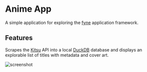 # Anime App

A simple application for exploring the [fyne](https://fyne.io/) application framework.

## Features

Scrapes the [Kitsu](https://kitsu.app/) API into a local [DuckDB](https://duckdb.org/) database and displays an explorable list of titles with metadata and cover art.

![screenshot](https://github.com/user-attachments/assets/ad77adce-b162-4ef1-803a-37af27c1cd24)
